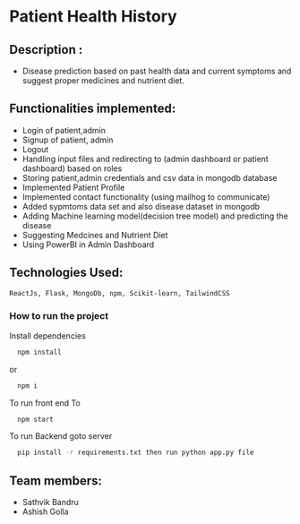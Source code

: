 # Patient Health History
## Description : 
- Disease prediction based on past health data and current symptoms and suggest proper medicines and nutrient diet.
## Functionalities implemented:
- Login of patient,admin 
- Signup of patient, admin
- Logout 
- Handling input files and redirecting to (admin dashboard or patient dashboard) based on roles
- Storing patient,admin credentials and csv data in mongodb database
- Implemented Patient Profile
- Implemented contact functionality (using mailhog to communicate)
- Added sypmtoms data set and also disease dataset in mongodb 
- Adding Machine learning model(decision tree model) and predicting the disease
- Suggesting Medcines and Nutrient Diet 
- Using PowerBI in Admin Dashboard

## Technologies Used: 
```bash
ReactJs, Flask, MongoDb, npm, Scikit-learn, TailwindCSS
```

### How to run the project
Install dependencies

```bash
  npm install
```
or
```bash
  npm i
```
To run front end
To 
```bash
  npm start
```
To run Backend goto server 
```bash
  pip install -r requirements.txt then run python app.py file
```
## Team members:
- Sathvik Bandru
- Ashish Golla
